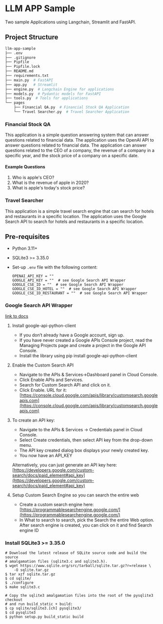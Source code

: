 # LLM APP Sample

Two sample Applications using Langchain, Streamlit and FastAPI.

## Project Structure

```bash
llm-app-sample
├── .env
├── .gitignore
├── Pipfile
├── Pipfile.lock
├── README.md
├── requirements.txt
├── main.py  # FastAPI 
├── app.py   # Streamlit
├── engine.py  # Langchain Engine for applications
├── models.py  # Pydantic models for FastAPI
├── tools.py  # Tools for applications
└── pages
    ├── Financial QA.py  # Financial Stock QA Application
    └── Travel Searcher.py  # Travel Searcher Application
```

### Financial Stock QA

This application is a simple question answering system that can answer questions related to financial data. The application uses the OpenAI API to answer questions related to financial data. The application can answer questions related to the CEO of a company, the revenue of a company in a specific year, and the stock price of a company on a specific date.

#### Example Questions
1. Who is apple's CEO?
2. What is the revenue of apple in 2020?
3. What is apple's today's stock price?

### Travel Searcher

This application is a simple travel search engine that can search for hotels and restaurants in a specific location. The application uses the Google Search API to search for hotels and restaurants in a specific location. 

## Pre-requisites

* Python 3.11+
* SQLite3 >= 3.35.0
* Set-up `.env` file with the following content:

    ```shell
    OPENAI_API_KEY = ""
    GOOGLE_API_KEY = ""  # see Google Search API Wrapper
    GOOGLE_CSE_ID = ""  # see Google Search API Wrapper
    GOOGLE_CSE_ID_HOTEL = ""  # see Google Search API Wrapper
    GOOGLE_CSE_ID_RESTAURANT = ""  # see Google Search API Wrapper
    ```

### Google Search API Wrapper
    
[link to docs](https://api.python.langchain.com/en/latest/utilities/langchain_community.utilities.google_search.GoogleSearchAPIWrapper.html)

1. Install google-api-python-client 
    - If you don’t already have a Google account, sign up. 
    - If you have never created a Google APIs Console project, read the Managing Projects page and create a project in the Google API Console. 
    - Install the library using pip install google-api-python-client

2. Enable the Custom Search API 
    - Navigate to the APIs & Services→Dashboard panel in Cloud Console. 
    - Click Enable APIs and Services. 
    - Search for Custom Search API and click on it. 
    - Click Enable. 
    URL for it: [https://console.cloud.google.com/apis/library/customsearch.googleapis.com](https://console.cloud.google.com/apis/library/customsearch.googleapis.com)

3. To create an API key: 
    - Navigate to the APIs & Services → Credentials panel in Cloud Console. 
    - Select Create credentials, then select API key from the drop-down menu. 
    - The API key created dialog box displays your newly created key. 
    - You now have an API_KEY

    Alternatively, you can just generate an API key here: [https://developers.google.com/custom-search/docs/paid_element#api_key](https://developers.google.com/custom-search/docs/paid_element#api_key)

4. Setup Custom Search Engine so you can search the entire web 
    - Create a custom search engine here: [https://programmablesearchengine.google.com/](https://programmablesearchengine.google.com/) 
    - In What to search to search, pick the Search the entire Web option. After search engine is created, you can click on it and find Search engine ID


### Install SQLite3 >= 3.35.0

```shell
# Download the latest release of SQLite source code and build the source
# amalgamation files (sqlite3.c and sqlite3.h).
$ wget https://www.sqlite.org/src/tarball/sqlite.tar.gz?r=release \
    -O sqlite.tar.gz
$ tar xzf sqlite.tar.gz
$ cd sqlite/
$ ./configure
$ make sqlite3.c

# Copy the sqlite3 amalgamation files into the root of the pysqlite3 checkout
# and run build_static + build:
$ cp sqlite/sqlite3.[ch] pysqlite3/
$ cd pysqlite3
$ python setup.py build_static build
```